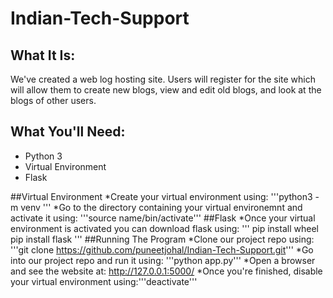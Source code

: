 # Indian-Tech-Support


## What It Is:
We've created a web log hosting site. Users will register for the site which will allow them to create new blogs, view and edit old blogs, and look at the blogs of other users.
## What You'll Need:
* Python 3
* Virtual Environment
* Flask

##Virtual Environment
*Create your virtual environment using: '''python3 -m venv <name> '''
*Go to the directory containing your virtual environemnt and activate it using: '''source name/bin/activate''' 
##Flask
*Once your virtual environment is activated you can download flask using:
'''
pip install wheel
pip install flask
'''
##Running The Program
*Clone our project repo using: '''git clone https://github.com/puneetjohal/Indian-Tech-Support.git'''
*Go into our project repo and run it using: '''python app.py'''
*Open a browser and see the website at: http://127.0.0.1:5000/
*Once you're finished, disable your virtual environment using:'''deactivate'''
